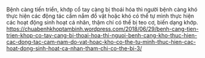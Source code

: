 Bệnh càng tiến triển, khớp cổ tay càng bị thoái hóa thì người bệnh càng khó thực hiện các động tác cầm nắm đồ vật hoặc khó có thể tự mình thực hiện các hoạt động sinh hoạt cá nhân, thậm chí có thể bị teo cơ, biến dạng khớp.
https://chuabenhkhoptambinh.wordpress.com/2018/06/29/benh-cang-tien-trien-khop-co-tay-cang-bi-thoai-hoa-thi-nguoi-benh-cang-kho-thuc-hien-cac-dong-tac-cam-nam-do-vat-hoac-kho-co-the-tu-minh-thuc-hien-cac-hoat-dong-sinh-hoat-ca-nhan-tham-chi-co-the-bi-3/
